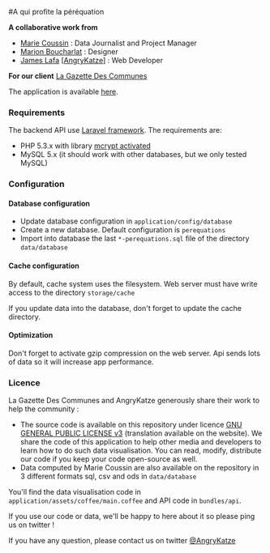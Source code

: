 #A qui profite la péréquation

**A collaborative work from**

 - [Marie Coussin][1] : Data Journalist and Project Manager
 - [Marion Boucharlat][2] : Designer
 - [James Lafa][3] [[AngryKatze][4]] : Web Developer

**For our client** [La Gazette Des Communes][5]

The application is available [here][6].

### Requirements ###

The backend API use [Laravel framework][7]. The requirements are:

 - PHP 5.3.x with library [mcrypt activated][8]
 - MySQL 5.x (it should work with other databases, but we only tested MySQL)

### Configuration ###

#### Database configuration ####

 - Update database configuration in `application/config/database`
 - Create a new database. Default configuration is `perequations`
 - Import into database the last `*-perequations.sql` file of the directory `data/database`

#### Cache configuration ####

By default, cache system uses the filesystem. Web server must have write access to the directory `storage/cache`

If you update data into the database, don't forget to update the cache directory.

#### Optimization ####

Don't forget to activate gzip compression on the web server. Api sends lots of data so it will increase app performance.

### Licence ###

La Gazette Des Communes and AngryKatze generously share their work to help the community :

 - The source code is available on this repository under licence [GNU GENERAL PUBLIC LICENSE v3][9] (translation available on the website). We share the code of this application to help other media and developers to learn how to do such data visualisation. You can read, modify, distribute our code if you keep your code open-source as well.
 - Data computed by Marie Coussin are also available on the repository in 3 different formats sql, csv and ods in `data/database`

You'll find the data visualisation code in `application/assets/coffee/main.coffee` and API code in `bundles/api`.

If you use our code or data, we'll be happy to here about it so please ping us on twitter !

If you have any question, please contact us on twitter [@AngryKatze][10]


  [1]: https://twitter.com/MarieCoussin
  [2]: http://www.marion-boucharlat.com/
  [3]: https://twitter.com/jameslafa
  [4]: http://www.angrykatze.com/
  [5]: http://www.lagazettedescommunes.com/
  [6]: http://app.lagazettedescommunes.com/gazette-perequations/public/
  [7]: http://laravel.com/
  [8]: http://www.php.net/manual/en/mcrypt.installation.php
  [9]: http://www.gnu.org/licenses/gpl-3.0.en.html
  [10]: https://twitter.com/AngryKatze